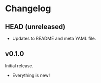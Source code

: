 # Changelog

## HEAD (unreleased)

- Updates to README and meta YAML file.

## v0.1.0

Initial release.

- Everything is new!
